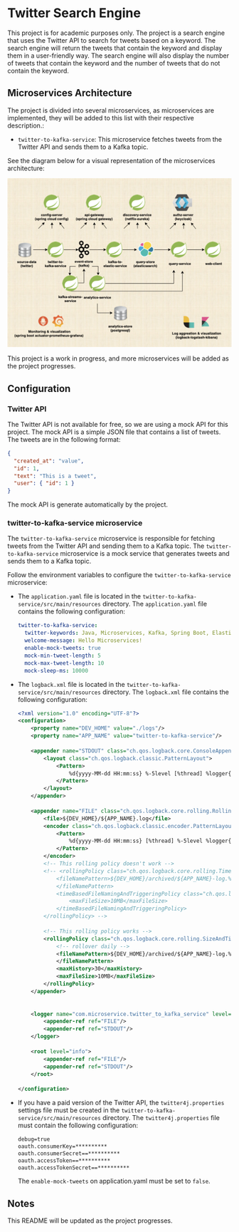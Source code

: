 # Twitter Search Engine

This project is for academic purposes only. The project is a search engine that uses the Twitter API to search for tweets based on a keyword. The search engine will return the tweets that contain the keyword and display them in a user-friendly way. The search engine will also display the number of tweets that contain the keyword and the number of tweets that do not contain the keyword.

## Microservices Architecture

The project is divided into several microservices, as microservices are implemented, they will be added to this list with their respective description.:

- `twitter-to-kafka-service`: This microservice fetches tweets from the Twitter API and sends them to a Kafka topic.

See the diagram below for a visual representation of the microservices architecture:

![Microservices Architecture Diagram](./.github/microservices_architecture.jpg)

This project is a work in progress, and more microservices will be added as the project progresses.

## Configuration

### Twitter API

The Twitter API is not available for free, so we are using a mock API for this project. The mock API is a simple JSON file that contains a list of tweets. The tweets are in the following format:

```json
{
  "created_at": "value",
  "id": 1,
  "text": "This is a tweet",
  "user": { "id": 1 }
}
```

The mock API is generate automatically by the project.

### twitter-to-kafka-service microservice

The `twitter-to-kafka-service` microservice is responsible for fetching tweets from the Twitter API and sending them to a Kafka topic. The `twitter-to-kafka-service` microservice is a mock service that generates tweets and sends them to a Kafka topic.

Follow the environment variables to configure the `twitter-to-kafka-service` microservice:

- The `application.yaml` file is located in the `twitter-to-kafka-service/src/main/resources` directory. The `application.yaml` file contains the following configuration:

  ```application.yaml
  twitter-to-kafka-service:
    twitter-keywords: Java, Microservices, Kafka, Spring Boot, Elasticsearch
    welcome-message: Hello Microservices!
    enable-mock-tweets: true
    mock-min-tweet-length: 5
    mock-max-tweet-length: 10
    mock-sleep-ms: 10000
  ```

- The `logback.xml` file is located in the `twitter-to-kafka-service/src/main/resources` directory. The `logback.xml` file contains the following configuration:

  ```logback.xml
  <?xml version="1.0" encoding="UTF-8"?>
  <configuration>
      <property name="DEV_HOME" value="./logs"/>
      <property name="APP_NAME" value="twitter-to-kafka-service"/>

      <appender name="STDOUT" class="ch.qos.logback.core.ConsoleAppender">
          <layout class="ch.qos.logback.classic.PatternLayout">
              <Pattern>
                  %d{yyyy-MM-dd HH:mm:ss} %-5level [%thread] %logger{36} - %msg%n
              </Pattern>
          </layout>
      </appender>

      <appender name="FILE" class="ch.qos.logback.core.rolling.RollingFileAppender">
          <file>${DEV_HOME}/${APP_NAME}.log</file>
          <encoder class="ch.qos.logback.classic.encoder.PatternLayoutEncoder">
              <Pattern>
                  %d{yyyy-MM-dd HH:mm:ss} [%thread] %-5level %logger{36} - %msg%n
              </Pattern>
          </encoder>
          <!-- This rolling policy doesn't work -->
          <!-- <rollingPolicy class="ch.qos.logback.core.rolling.TimeBasedRollingPolicy">
              <fileNamePattern>${DEV_HOME}/archived/${APP_NAME}-log.%d{yyyy-MM-dd}.%i.log
              </fileNamePattern>
              <timeBasedFileNamingAndTriggeringPolicy class="ch.qos.logback.core.rolling.SizeAndTimeBasedFNATP">
                  <maxFileSize>10MB</maxFileSize>
              </timeBasedFileNamingAndTriggeringPolicy>
          </rollingPolicy> -->

          <!-- This rolling policy works -->
          <rollingPolicy class="ch.qos.logback.core.rolling.SizeAndTimeBasedRollingPolicy">
              <!-- rollover daily -->
              <fileNamePattern>${DEV_HOME}/archived/${APP_NAME}-log.%d{yyyy-MM-dd}.%i.log
              </fileNamePattern>
              <maxHistory>30</maxHistory>
              <maxFileSize>10MB</maxFileSize>
          </rollingPolicy>
      </appender>


      <logger name="com.microservice.twitter_to_kafka_service" level="info" additivity="false">
          <appender-ref ref="FILE"/>
          <appender-ref ref="STDOUT"/>
      </logger>

      <root level="info">
          <appender-ref ref="FILE"/>
          <appender-ref ref="STDOUT"/>
      </root>

  </configuration>
  ```

- If you have a paid version of the Twitter API, the `twitter4j.properties` settings file must be created in the `twitter-to-kafka-service/src/main/resources` directory. The `twitter4j.properties` file must contain the following configuration:

  ```twitter4j.properties
  debug=true
  oauth.consumerKey=**********
  oauth.consumerSecret==**********
  oauth.accessToken==**********
  oauth.accessTokenSecret==**********
  ```

  The `enable-mock-tweets` on application.yaml must be set to `false`.

## Notes

This README will be updated as the project progresses.
